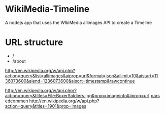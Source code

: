# WikiMedia-Timeline
A nodejs app that uses the WIkiMedia allimages API to create a Timeline

# URL structure
* /
* /about

http://en.wikipedia.org/w/api.php?action=query&list=allimages&aiprop=url&format=json&ailimit=10&aistart=1136073600&aiend=1236073600&aisort=timestamp&rawcontinue

http://en.wikipedia.org/w/api.php/?action=query&titles=File:BoxerSoldiers.jpg&prop=imageinfo&iiprop=url|parsedcommen
http://en.wikipedia.org/w/api.php?action=query&titles=1901&prop=images